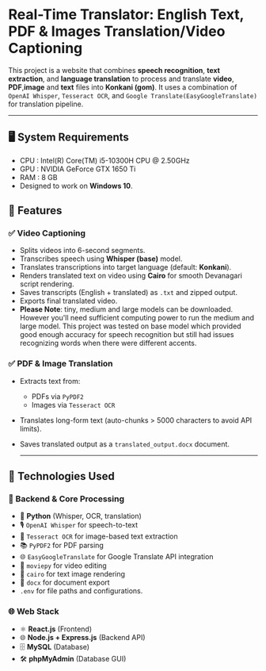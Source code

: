 # Real-Time Translator: English Text, PDF & Images Translation/Video Captioning

This project is a website that combines **speech recognition**, **text extraction**, and **language translation** to process and translate **video**, **PDF**,**image** and **text** files into **Konkani (gom)**. It uses a combination of `OpenAI Whisper`, `Tesseract OCR`, and `Google Translate(EasyGoogleTranslate)` for translation pipeline.

---
## 🖥️ System Requirements
- CPU : Intel(R) Core(TM) i5-10300H CPU @ 2.50GHz
- GPU : NVIDIA GeForce GTX 1650 Ti
- RAM : 8 GB
- Designed to work on **Windows 10**.

## 🔧 Features

### ✅ Video Captioning
- Splits videos into 6-second segments.
- Transcribes speech using **Whisper (base)** model.
- Translates transcriptions into target language (default: **Konkani**).
- Renders translated text on video using **Cairo** for smooth Devanagari script rendering.
- Saves transcripts (English + translated) as `.txt` and zipped output.
- Exports final translated video.
- **Please Note**: tiny, medium and large models can be downloaded. However you'll need sufficient computing power to run the medium and large model. This project was tested on base model which provided good enough accuracy for speech recognition but still had issues recognizing words when there were different accents.

### ✅ PDF & Image Translation
- Extracts text from:
  - PDFs via `PyPDF2`
  - Images via `Tesseract OCR`
- Translates long-form text (auto-chunks > 5000 characters to avoid API limits).
- Saves translated output as a `translated_output.docx` document.

  ---

## 🚀 Technologies Used

### 🧠 Backend & Core Processing
- 🐍 **Python** (Whisper, OCR, translation)
- 🎙️ `OpenAI Whisper` for speech-to-text
- 📄 `Tesseract OCR` for image-based text extraction
- 📚 `PyPDF2` for PDF parsing
- 🌐 `EasyGoogleTranslate` for Google Translate API integration
- 🎥 `moviepy` for video editing
- 🎨 `cairo` for text image rendering
- 🧾 `docx` for document export
- `.env` for file paths and configurations.

### 🌐 Web Stack
- ⚛️ **React.js** (Frontend)
- 🌐 **Node.js + Express.js** (Backend API)
- 🗄️ **MySQL** (Database)
- 🛠️ **phpMyAdmin** (Database GUI)
